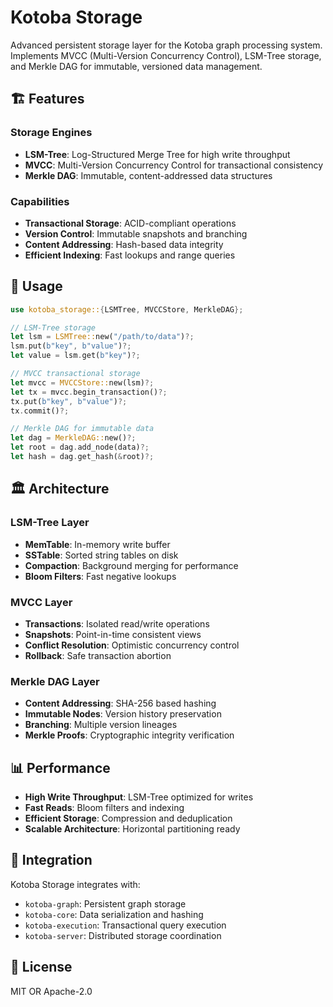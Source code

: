 # Kotoba Storage

Advanced persistent storage layer for the Kotoba graph processing system. Implements MVCC (Multi-Version Concurrency Control), LSM-Tree storage, and Merkle DAG for immutable, versioned data management.

## 🏗️ Features

### Storage Engines
- **LSM-Tree**: Log-Structured Merge Tree for high write throughput
- **MVCC**: Multi-Version Concurrency Control for transactional consistency
- **Merkle DAG**: Immutable, content-addressed data structures

### Capabilities
- **Transactional Storage**: ACID-compliant operations
- **Version Control**: Immutable snapshots and branching
- **Content Addressing**: Hash-based data integrity
- **Efficient Indexing**: Fast lookups and range queries

## 🔧 Usage

```rust
use kotoba_storage::{LSMTree, MVCCStore, MerkleDAG};

// LSM-Tree storage
let lsm = LSMTree::new("/path/to/data")?;
lsm.put(b"key", b"value")?;
let value = lsm.get(b"key")?;

// MVCC transactional storage
let mvcc = MVCCStore::new(lsm)?;
let tx = mvcc.begin_transaction()?;
tx.put(b"key", b"value")?;
tx.commit()?;

// Merkle DAG for immutable data
let dag = MerkleDAG::new()?;
let root = dag.add_node(data)?;
let hash = dag.get_hash(&root)?;
```

## 🏛️ Architecture

### LSM-Tree Layer
- **MemTable**: In-memory write buffer
- **SSTable**: Sorted string tables on disk
- **Compaction**: Background merging for performance
- **Bloom Filters**: Fast negative lookups

### MVCC Layer
- **Transactions**: Isolated read/write operations
- **Snapshots**: Point-in-time consistent views
- **Conflict Resolution**: Optimistic concurrency control
- **Rollback**: Safe transaction abortion

### Merkle DAG Layer
- **Content Addressing**: SHA-256 based hashing
- **Immutable Nodes**: Version history preservation
- **Branching**: Multiple version lineages
- **Merkle Proofs**: Cryptographic integrity verification

## 📊 Performance

- **High Write Throughput**: LSM-Tree optimized for writes
- **Fast Reads**: Bloom filters and indexing
- **Efficient Storage**: Compression and deduplication
- **Scalable Architecture**: Horizontal partitioning ready

## 🤝 Integration

Kotoba Storage integrates with:
- `kotoba-graph`: Persistent graph storage
- `kotoba-core`: Data serialization and hashing
- `kotoba-execution`: Transactional query execution
- `kotoba-server`: Distributed storage coordination

## 📄 License

MIT OR Apache-2.0